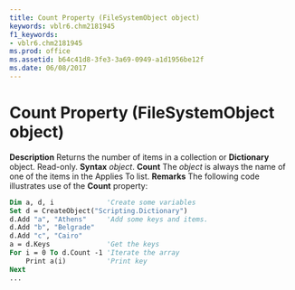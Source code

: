 ```yaml
---
title: Count Property (FileSystemObject object)
keywords: vblr6.chm2181945
f1_keywords:
- vblr6.chm2181945
ms.prod: office
ms.assetid: b64c41d8-3fe3-3a69-0949-a1d1956be12f
ms.date: 06/08/2017
---
```



# Count Property (FileSystemObject object)



 **Description**
Returns the number of items in a collection or **Dictionary** object. Read-only.
 **Syntax**
 _object_. **Count**
The  _object_ is always the name of one of the items in the Applies To list.
 **Remarks**
The following code illustrates use of the **Count** property:



```vb
Dim a, d, i             'Create some variables
Set d = CreateObject("Scripting.Dictionary")
d.Add "a", "Athens"     'Add some keys and items.
d.Add "b", "Belgrade"
d.Add "c", "Cairo"
a = d.Keys              'Get the keys
For i = 0 To d.Count -1 'Iterate the array
    Print a(i)          'Print key
Next
...

```


